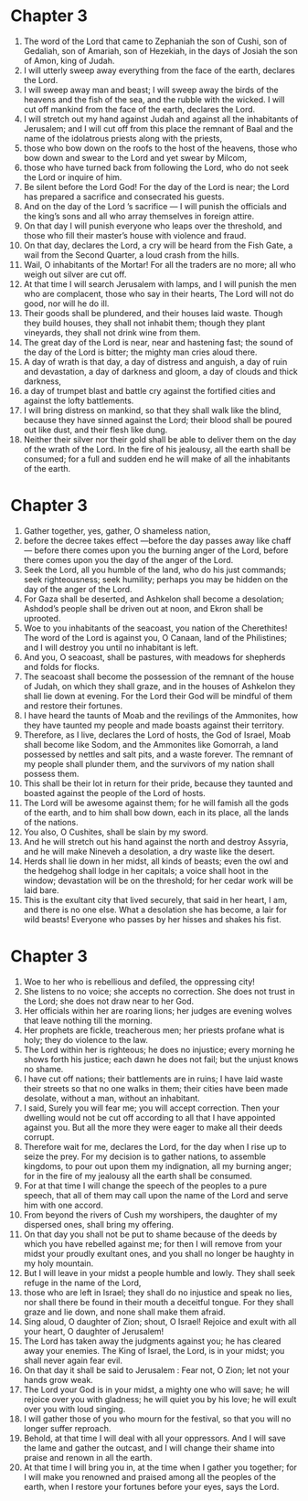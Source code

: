 # Chapter 3

1. The word of the Lord that came to Zephaniah the son of Cushi, son of Gedaliah, son of Amariah, son of Hezekiah, in the days of Josiah the son of Amon, king of Judah.
2. I will utterly sweep away everything from the face of the earth, declares the Lord.
3. I will sweep away man and beast; I will sweep away the birds of the heavens and the fish of the sea, and the rubble with the wicked. I will cut off mankind from the face of the earth, declares the Lord.
4. I will stretch out my hand against Judah and against all the inhabitants of Jerusalem; and I will cut off from this place the remnant of Baal and the name of the idolatrous priests along with the priests,
5. those who bow down on the roofs to the host of the heavens, those who bow down and swear to the Lord and yet swear by Milcom,
6. those who have turned back from following the Lord, who do not seek the Lord or inquire of him.
7. Be silent before the Lord God! For the day of the Lord is near; the Lord has prepared a sacrifice and consecrated his guests.
8. And on the day of the Lord ’s sacrifice — I will punish the officials and the king’s sons and all who array themselves in foreign attire.
9. On that day I will punish everyone who leaps over the threshold, and those who fill their master’s house with violence and fraud.
10. On that day, declares the Lord, a cry will be heard from the Fish Gate, a wail from the Second Quarter, a loud crash from the hills.
11. Wail, O inhabitants of the Mortar! For all the traders are no more; all who weigh out silver are cut off.
12. At that time I will search Jerusalem with lamps, and I will punish the men who are complacent, those who say in their hearts, The Lord will not do good, nor will he do ill.
13. Their goods shall be plundered, and their houses laid waste. Though they build houses, they shall not inhabit them; though they plant vineyards, they shall not drink wine from them.
14. The great day of the Lord is near, near and hastening fast; the sound of the day of the Lord is bitter; the mighty man cries aloud there.
15. A day of wrath is that day, a day of distress and anguish, a day of ruin and devastation, a day of darkness and gloom, a day of clouds and thick darkness,
16. a day of trumpet blast and battle cry against the fortified cities and against the lofty battlements.
17. I will bring distress on mankind, so that they shall walk like the blind, because they have sinned against the Lord; their blood shall be poured out like dust, and their flesh like dung.
18. Neither their silver nor their gold shall be able to deliver them on the day of the wrath of the Lord. In the fire of his jealousy, all the earth shall be consumed; for a full and sudden end he will make of all the inhabitants of the earth.

# Chapter 3

1. Gather together, yes, gather, O shameless nation,
2. before the decree takes effect —before the day passes away like chaff — before there comes upon you the burning anger of the Lord, before there comes upon you the day of the anger of the Lord.
3. Seek the Lord, all you humble of the land, who do his just commands; seek righteousness; seek humility; perhaps you may be hidden on the day of the anger of the Lord.
4. For Gaza shall be deserted, and Ashkelon shall become a desolation; Ashdod’s people shall be driven out at noon, and Ekron shall be uprooted.
5. Woe to you inhabitants of the seacoast, you nation of the Cherethites! The word of the Lord is against you, O Canaan, land of the Philistines; and I will destroy you until no inhabitant is left.
6. And you, O seacoast, shall be pastures, with meadows for shepherds and folds for flocks.
7. The seacoast shall become the possession of the remnant of the house of Judah, on which they shall graze, and in the houses of Ashkelon they shall lie down at evening. For the Lord their God will be mindful of them and restore their fortunes.
8. I have heard the taunts of Moab and the revilings of the Ammonites, how they have taunted my people and made boasts against their territory.
9. Therefore, as I live, declares the Lord of hosts, the God of Israel, Moab shall become like Sodom, and the Ammonites like Gomorrah, a land possessed by nettles and salt pits, and a waste forever. The remnant of my people shall plunder them, and the survivors of my nation shall possess them.
10. This shall be their lot in return for their pride, because they taunted and boasted against the people of the Lord of hosts.
11. The Lord will be awesome against them; for he will famish all the gods of the earth, and to him shall bow down, each in its place, all the lands of the nations.
12. You also, O Cushites, shall be slain by my sword.
13. And he will stretch out his hand against the north and destroy Assyria, and he will make Nineveh a desolation, a dry waste like the desert.
14. Herds shall lie down in her midst, all kinds of beasts; even the owl and the hedgehog shall lodge in her capitals; a voice shall hoot in the window; devastation will be on the threshold; for her cedar work will be laid bare.
15. This is the exultant city that lived securely, that said in her heart, I am, and there is no one else. What a desolation she has become, a lair for wild beasts! Everyone who passes by her hisses and shakes his fist.

# Chapter 3

1. Woe to her who is rebellious and defiled, the oppressing city!
2. She listens to no voice; she accepts no correction. She does not trust in the Lord; she does not draw near to her God.
3. Her officials within her are roaring lions; her judges are evening wolves that leave nothing till the morning.
4. Her prophets are fickle, treacherous men; her priests profane what is holy; they do violence to the law.
5. The Lord within her is righteous; he does no injustice; every morning he shows forth his justice; each dawn he does not fail; but the unjust knows no shame.
6. I have cut off nations; their battlements are in ruins; I have laid waste their streets so that no one walks in them; their cities have been made desolate, without a man, without an inhabitant.
7. I said, Surely you will fear me; you will accept correction. Then your dwelling would not be cut off according to all that I have appointed against you. But all the more they were eager to make all their deeds corrupt.
8. Therefore wait for me, declares the Lord, for the day when I rise up to seize the prey. For my decision is to gather nations, to assemble kingdoms, to pour out upon them my indignation, all my burning anger; for in the fire of my jealousy all the earth shall be consumed.
9. For at that time I will change the speech of the peoples to a pure speech, that all of them may call upon the name of the Lord and serve him with one accord.
10. From beyond the rivers of Cush my worshipers, the daughter of my dispersed ones, shall bring my offering.
11. On that day you shall not be put to shame because of the deeds by which you have rebelled against me; for then I will remove from your midst your proudly exultant ones, and you shall no longer be haughty in my holy mountain.
12. But I will leave in your midst a people humble and lowly. They shall seek refuge in the name of the Lord,
13. those who are left in Israel; they shall do no injustice and speak no lies, nor shall there be found in their mouth a deceitful tongue. For they shall graze and lie down, and none shall make them afraid.
14. Sing aloud, O daughter of Zion; shout, O Israel! Rejoice and exult with all your heart, O daughter of Jerusalem!
15. The Lord has taken away the judgments against you; he has cleared away your enemies. The King of Israel, the Lord, is in your midst; you shall never again fear evil.
16. On that day it shall be said to Jerusalem : Fear not, O Zion; let not your hands grow weak.
17. The Lord your God is in your midst, a mighty one who will save; he will rejoice over you with gladness; he will quiet you by his love; he will exult over you with loud singing.
18. I will gather those of you who mourn for the festival, so that you will no longer suffer reproach.
19. Behold, at that time I will deal with all your oppressors. And I will save the lame and gather the outcast, and I will change their shame into praise and renown in all the earth.
20. At that time I will bring you in, at the time when I gather you together; for I will make you renowned and praised among all the peoples of the earth, when I restore your fortunes before your eyes, says the Lord.


